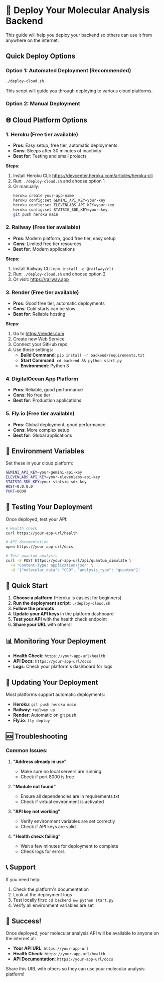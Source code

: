 # 🚀 Deploy Your Molecular Analysis Backend

This guide will help you deploy your backend so others can use it from anywhere on the internet.

## Quick Deploy Options

### Option 1: Automated Deployment (Recommended)
```bash
./deploy-cloud.sh
```
This script will guide you through deploying to various cloud platforms.

### Option 2: Manual Deployment

## 🌐 Cloud Platform Options

### 1. **Heroku** (Free tier available)
- **Pros**: Easy setup, free tier, automatic deployments
- **Cons**: Sleeps after 30 minutes of inactivity
- **Best for**: Testing and small projects

**Steps:**
1. Install Heroku CLI: https://devcenter.heroku.com/articles/heroku-cli
2. Run: `./deploy-cloud.sh` and choose option 1
3. Or manually:
   ```bash
   heroku create your-app-name
   heroku config:set GEMINI_API_KEY=your-key
   heroku config:set ELEVENLABS_API_KEY=your-key
   heroku config:set STATSIG_SDK_KEY=your-key
   git push heroku main
   ```

### 2. **Railway** (Free tier available)
- **Pros**: Modern platform, good free tier, easy setup
- **Cons**: Limited free tier resources
- **Best for**: Modern applications

**Steps:**
1. Install Railway CLI: `npm install -g @railway/cli`
2. Run: `./deploy-cloud.sh` and choose option 2
3. Or visit: https://railway.app

### 3. **Render** (Free tier available)
- **Pros**: Good free tier, automatic deployments
- **Cons**: Cold starts can be slow
- **Best for**: Reliable hosting

**Steps:**
1. Go to https://render.com
2. Create new Web Service
3. Connect your GitHub repo
4. Use these settings:
   - **Build Command**: `pip install -r backend/requirements.txt`
   - **Start Command**: `cd backend && python start.py`
   - **Environment**: Python 3

### 4. **DigitalOcean App Platform**
- **Pros**: Reliable, good performance
- **Cons**: No free tier
- **Best for**: Production applications

### 5. **Fly.io** (Free tier available)
- **Pros**: Global deployment, good performance
- **Cons**: More complex setup
- **Best for**: Global applications

## 🔧 Environment Variables

Set these in your cloud platform:

```bash
GEMINI_API_KEY=your-gemini-api-key
ELEVENLABS_API_KEY=your-elevenlabs-api-key
STATSIG_SDK_KEY=your-statsig-sdk-key
HOST=0.0.0.0
PORT=8000
```

## 📱 Testing Your Deployment

Once deployed, test your API:

```bash
# Health check
curl https://your-app-url/health

# API documentation
open https://your-app-url/docs

# Test quantum analysis
curl -X POST https://your-app-url/api/quantum_simulate \
  -H "Content-Type: application/json" \
  -d '{"molecular_data": "CCO", "analysis_type": "quantum"}'
```

## 🚀 Quick Start

1. **Choose a platform** (Heroku is easiest for beginners)
2. **Run the deployment script**: `./deploy-cloud.sh`
3. **Follow the prompts**
4. **Update your API keys** in the platform dashboard
5. **Test your API** with the health check endpoint
6. **Share your URL** with others!

## 📊 Monitoring Your Deployment

- **Health Check**: `https://your-app-url/health`
- **API Docs**: `https://your-app-url/docs`
- **Logs**: Check your platform's dashboard for logs

## 🔄 Updating Your Deployment

Most platforms support automatic deployments:
- **Heroku**: `git push heroku main`
- **Railway**: `railway up`
- **Render**: Automatic on git push
- **Fly.io**: `fly deploy`

## 🆘 Troubleshooting

### Common Issues:

1. **"Address already in use"**
   - Make sure no local servers are running
   - Check if port 8000 is free

2. **"Module not found"**
   - Ensure all dependencies are in requirements.txt
   - Check if virtual environment is activated

3. **"API key not working"**
   - Verify environment variables are set correctly
   - Check if API keys are valid

4. **"Health check failing"**
   - Wait a few minutes for deployment to complete
   - Check logs for errors

## 📞 Support

If you need help:
1. Check the platform's documentation
2. Look at the deployment logs
3. Test locally first: `cd backend && python start.py`
4. Verify all environment variables are set

## 🎉 Success!

Once deployed, your molecular analysis API will be available to anyone on the internet at:
- **Your API URL**: `https://your-app-url`
- **Health Check**: `https://your-app-url/health`
- **API Documentation**: `https://your-app-url/docs`

Share this URL with others so they can use your molecular analysis platform!

